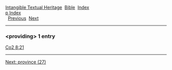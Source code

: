 [Intangible Textual Heritage](../../index)  [Bible](../index) 
[Index](index)   
[p Index](_p_)  
  [Previous](c08941)  [Next](c08943) 

------------------------------------------------------------------------

### &lt;providing&gt; 1 entry

[Co2 8:21](../kjv/co2008.htm#021)  

------------------------------------------------------------------------

[Next: province (27)](c08943)

